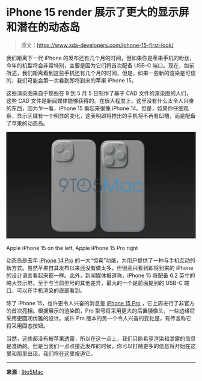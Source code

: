 # iPhone 15 render 展示了更大的显示屏和潜在的动态岛

> 原文：<https://www.xda-developers.com/iphone-15-first-look/>

我们距离下一代 iPhone 的发布还有几个月的时间，但如果你是苹果手机的粉丝，今年的机型将会非常特别，主要是因为它们将首次配备 USB-C 端口。现在，如前所述，我们距离看到这些手机还有几个月的时间，但是，如果一些新的渲染是可信的，我们可能会第一次看到即将到来的苹果 iPhone 15。

这些渲染图来自于那些在 9 到 5 月 5 日制作了基于 CAD 文件的渲染图的人们，这些 CAD 文件是新闻媒体能够获得的。在很大程度上，这里没有什么太令人兴奋的东西，因为乍一看，iPhone 15 看起来很像 iPhone 14。但是，如果你仔细观察，显示区域有一个明显的变化，这表明即将推出的手机将不再有凹槽，而是配备了苹果的动态岛。

 <picture>![Apple iPhone 15 and iPhone 15 Pro comparison](img/335ff4fa6d638407e9fd8b523bd4a5f3.png)</picture> 

Apple iPhone 15 on the left, Apple iPhone 15 Pro right

动态岛是去年 [iPhone 14 Pro](https://www.xda-developers.com/best-apple-iphone-14-deals/) 的一大“惊喜”功能，为用户提供了一种与手机互动的新方式。虽然苹果自其发布以来还没有做太多，但很高兴看到即将到来的 iPhone 的设计语言看起来都一样。此外，新闻媒体报道称，iPhone 15 将配备 6.2 英寸的略大显示屏。至于与当前型号的其他差异，最大的一个是前面提到的 USB-C 端口，可以在手机渲染的底部看到。

除了 iPhone 15，也许更令人兴奋的消息是 [iPhone 15 Pro](https://www.xda-developers.com/iphone-15-pro-first-look/) ，它上周进行了非官方的首次亮相。根据展示的渲染图，Pro 型号将采用更大的后置摄像头，一些边缘将采用更圆润优雅的设计。或许 Pro 版本的另一个令人兴奋的变化是，有传言称它将采用固态按钮。

当然，这些都没有被苹果透露，所以在这一点上，我们只能希望渲染和泄露的信息是准确的。但是当我们一点点接近发布的时候，你可以打赌更多的信息将开始在这里和那里出现，我们将在这里报道它。

* * *

**来源** : [9to5Mac](https://9to5mac.com/2023/02/22/exclusive-iphone-15-cads-reveal-larger-6-2-inch-display-dynamic-island-and-more/)